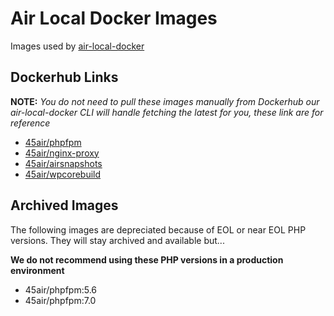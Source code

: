 # Air Local Docker Images

Images used by [air-local-docker](https://github.com/45air/air-local-docker)

## Dockerhub Links

**NOTE:** _You do not need to pull these images manually from Dockerhub our air-local-docker CLI will handle fetching the latest for you, these link are for reference_

* [45air/phpfpm](https://hub.docker.com/r/45air/phpfpm)
* [45air/nginx-proxy](https://hub.docker.com/r/45air/nginx-proxy)
* [45air/airsnapshots](https://hub.docker.com/r/45air/airsnapshots)
* [45air/wpcorebuild](https://hub.docker.com/r/45air/wpcorebuild)

## Archived Images

The following images are depreciated because of EOL or near EOL PHP versions. They will stay archived and available but...

**We do not recommend using these PHP versions in a production environment**

* 45air/phpfpm:5.6
* 45air/phpfpm:7.0
